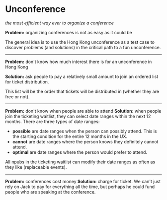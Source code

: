 # Unconference
*the most efficient way ever to organize a conference*

**Problem:** organizing conferences is not as easy as it could be

The general idea is to use the Hong Kong unconference as a test case to discover problems (and solutions) in the critical path to a fun unconference.

* * *
**Problem:** don't know how much interest there is for an unconference in Hong Kong

**Solution:** ask people to pay a relatively small amount to join an ordered list for ticket distribution.

This list will be the order that tickets will be distributed in (whether they are free or not). 

* * *
**Problem:** don't know when people are able to attend
**Solution:** when people join the ticketing waitlist, they can select date ranges within the next 12 months. There are three types of date ranges: 
* **possible** are date ranges when the person can possibly attend. This is the starting condition for the entire 12 months in the UX.
* **cannot** are date ranges where the person knows they definitely cannot attend.
* **optimal** are date ranges where the person would prefer to attend.

All npubs in the ticketing waitlist can modify their date ranges as often as they like (replaceable events).

* * * 
**Problem:** conferences cost money
**Solution:** charge for ticket. We can't just rely on Jack to pay for everything all the time, but perhaps he could fund people who are speaking at the conference.

